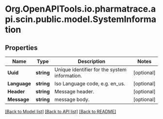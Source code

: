 # Org.OpenAPITools.io.pharmatrace.api.scin.public.model.SystemInformation
## Properties

Name | Type | Description | Notes
------------ | ------------- | ------------- | -------------
**Uuid** | **string** | Unique identifier for the system information. | [optional] 
**Language** | **string** | Iso Language code, e.g. en_us. | [optional] 
**Header** | **string** | Message header. | [optional] 
**Message** | **string** | message body. | [optional] 

[[Back to Model list]](../README.md#documentation-for-models) [[Back to API list]](../README.md#documentation-for-api-endpoints) [[Back to README]](../README.md)

